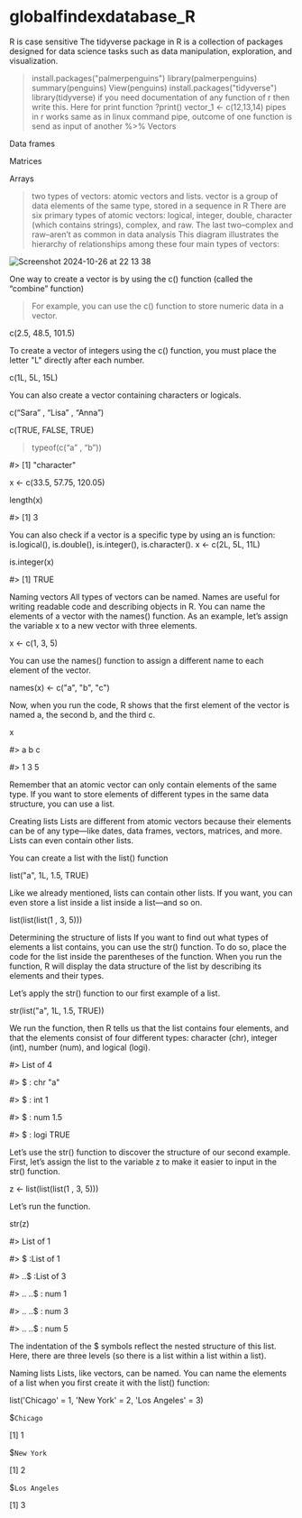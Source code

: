 # globalfindexdatabase_R
R is case sensitive
The tidyverse package in R is a collection of packages designed for data science tasks such as data manipulation, exploration, and visualization. 
> install.packages("palmerpenguins")
> library(palmerpenguins)
> summary(penguins)
>View(penguins)
> install.packages("tidyverse")
>library(tidyverse)
if you need documentation of any function of r then write this. Here for print function
> ?print()
> vector_1 <- c(12,13,14)
> pipes in r works same as in linux command pipe, outcome of one function is send as input of another   %>%
> Vectors

Data frames

Matrices

Arrays
>
>  two types of vectors: atomic vectors and lists.
>vector is a group of data elements of the same type, stored in a sequence in R
>There are six primary types of atomic vectors: logical, integer, double, character (which contains strings), complex, and raw. The last two–complex and raw–aren’t as common in data analysis
This diagram illustrates the hierarchy of relationships among these four main types of vectors:

![Screenshot 2024-10-26 at 22 13 38](https://github.com/user-attachments/assets/9b645386-fecb-44fe-9b9e-7f83a375a0c1)

One way to create a vector is by using the c() function (called the “combine” function)
>For example, you can use the c() function to store numeric data in a vector. 

c(2.5, 48.5, 101.5)

To create a vector of integers using the c() function, you must place the letter "L" directly after each number.

c(1L, 5L, 15L)

You can also create a vector containing characters or logicals. 

c(“Sara” , “Lisa” , “Anna”)

c(TRUE, FALSE, TRUE)

>typeof(c(“a” , “b”))

#> [1] "character"

x <- c(33.5, 57.75, 120.05)

length(x)

#> [1] 3

You can also check if a vector is a specific type by using an is function: is.logical(), is.double(), is.integer(), is.character().
x <- c(2L, 5L, 11L)

is.integer(x)

#> [1] TRUE


Naming vectors 
All types of vectors can be named. Names are useful for writing readable code and describing objects in R. You can name the elements of a vector with the names() function. As an example, let’s assign the variable x to a new vector with three elements. 

x <- c(1, 3, 5)

You can use the names() function to assign a different name to each element of the vector. 

names(x) <- c("a", "b", "c")


Now, when you run the code, R shows that the first element of the vector is named a, the second b, and the third c.

x 

#> a b c 

#> 1 3 5

Remember that an atomic vector can only contain elements of the same type. If you want to store elements of different types in the same data structure, you can use a list. 

Creating lists
Lists are different from atomic vectors because their elements can be of any type—like dates, data frames, vectors, matrices, and more. Lists can even contain other lists. 

You can create a list with the list() function

list("a", 1L, 1.5, TRUE)

Like we already mentioned, lists can contain other lists. If you want, you can even store a list inside a list inside a list—and so on. 

list(list(list(1 , 3, 5)))

Determining the structure of lists 
If you want to find out what types of elements a list contains, you can use the str() function. To do so, place the code for the list inside the parentheses of the function. When you run the function, R will display the data structure of the list by describing its elements and their types.

Let’s apply the str() function to our first example of a list. 

str(list("a", 1L, 1.5, TRUE))

We run the function, then R tells us that the list contains four elements, and that the elements consist of four different types: character (chr), integer (int), number (num), and logical (logi). 

#> List of 4

#>  $ : chr "a"

#>  $ : int 1

#>  $ : num 1.5

#>  $ : logi TRUE

Let’s use the str() function to discover the structure of our second example.  First, let’s assign the list to the variable z to make it easier to input in the str() function. 

z <- list(list(list(1 , 3, 5)))

Let’s run the function. 

str(z)

#> List of 1

#>  $ :List of 1

#>   ..$ :List of 3

#>   .. ..$ : num 1

#>   .. ..$ : num 3

#>   .. ..$ : num 5

The indentation of the $ symbols reflect the nested structure of this list. Here, there are three levels (so there is a list within a list within a list).  

Naming lists
Lists, like vectors, can be named. You can name the elements of a list when you first create it with the list() function:

list('Chicago' = 1, 'New York' = 2, 'Los Angeles' = 3)

$`Chicago`

[1] 1

$`New York`

[1] 2

$`Los Angeles`

[1] 3






